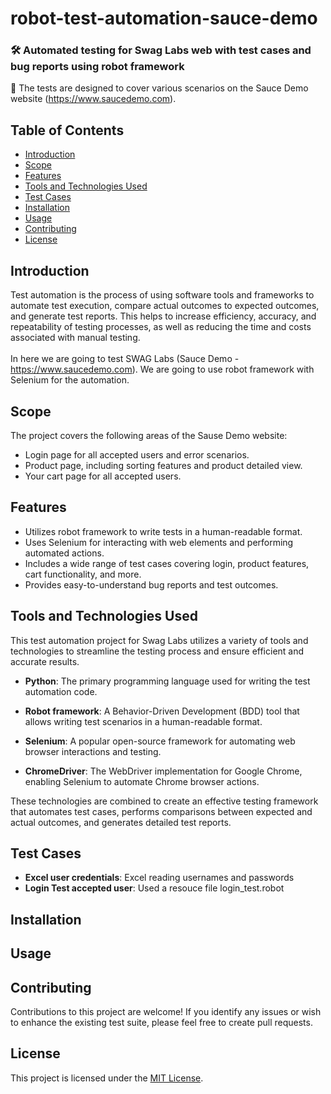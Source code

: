 # robot-test-automation-sauce-demo
### 🛠 Automated testing for Swag Labs web with test cases and bug reports using robot framework

📢 The tests are designed to cover various scenarios on the Sauce Demo website (https://www.saucedemo.com).

## Table of Contents

- [Introduction](#introduction)
- [Scope](#scope)
- [Features](#features)
- [Tools and Technologies Used](#tools-and-technologies-used)
- [Test Cases](#test-cases)
- [Installation](#installation)
- [Usage](#usage)
- [Contributing](#contributing)
- [License](#license)

## Introduction

Test automation is the process of using software tools and frameworks to automate test execution, compare actual outcomes to expected outcomes, and generate test reports. This helps to increase efficiency, accuracy, and repeatability of testing processes, as well as reducing the time and costs associated with manual testing. <br><br>In here we are going to test SWAG Labs (Sauce Demo - https://www.saucedemo.com). We are going to use robot framework with Selenium for the automation.
## Scope

The project covers the following areas of the Sause Demo website:

- Login page for all accepted users and error scenarios.
- Product page, including sorting features and product detailed view.
- Your cart page for all accepted users.

## Features

- Utilizes robot framework to write tests in a human-readable format.
- Uses Selenium for interacting with web elements and performing automated actions.
- Includes a wide range of test cases covering login, product features, cart functionality, and more.
- Provides easy-to-understand bug reports and test outcomes.


## Tools and Technologies Used

This test automation project for Swag Labs utilizes a variety of tools and technologies to streamline the testing process and ensure efficient and accurate results.

- **Python**: The primary programming language used for writing the test automation code.

- **Robot framework**: A Behavior-Driven Development (BDD) tool that allows writing test scenarios in a human-readable format.

- **Selenium**: A popular open-source framework for automating web browser interactions and testing.

- **ChromeDriver**: The WebDriver implementation for Google Chrome, enabling Selenium to automate Chrome browser actions.


These technologies are combined to create an effective testing framework that automates test cases, performs comparisons between expected and actual outcomes, and generates detailed test reports.


## Test Cases
- **Excel user credentials**: Excel reading usernames and passwords
- **Login Test  accepted user**: Used a resouce file login_test.robot


## Installation


## Usage



## Contributing

Contributions to this project are welcome! If you identify any issues or wish to enhance the existing test suite, please feel free to create pull requests.

## License

This project is licensed under the [MIT License](LICENSE).
